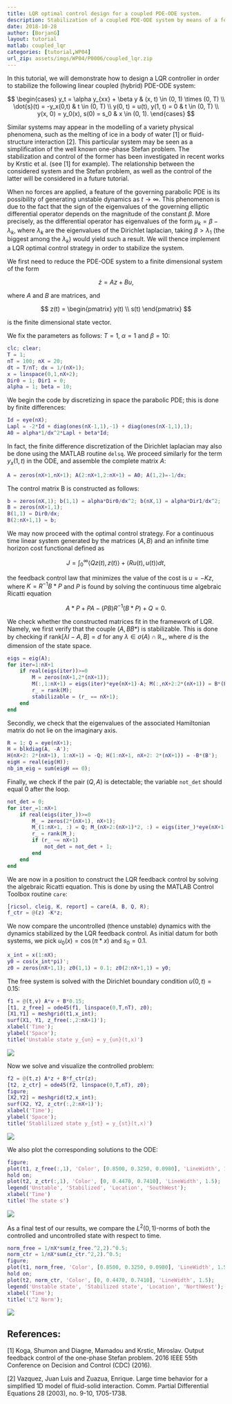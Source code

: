 ```yaml
---
title: LQR optimal control design for a coupled PDE-ODE system.
description: Stabilization of a coupled PDE-ODE system by means of a feedback LQR control.
date: 2018-10-28
author: [BorjanG]
layout: tutorial
matlab: coupled_lqr
categories: [tutorial,WP04]
url_zip: assets/imgs/WP04/P0006/coupled_lqr.zip
---
```


In this tutorial, we will demonstrate how to design a LQR controller in order to stabilize the following linear coupled (hybrid) PDE-ODE system:


$$   \begin{cases}       y_t = \alpha y_{xx} + \beta y & (x, t) \in (0, 1) \times (0, T) \\       \dot{s}(t) = -y_x(0,t) & t \in (0, T) \\       y(0, t) = u(t), y(1, t) = 0 & t \in (0, T) \\       y(x, 0) = y_0(x), s(0) = s_0 & x \in (0, 1).   \end{cases} $$


Similar systems may appear in the modelling of a variety physical phenomena, such as the melting of ice in a body of water [1] or fluid-structure interaction [2]. This particular system may be seen as a simplification of the well known one-phase Stefan problem. The stabilization and control of the former has been investigated in recent works by Krstic et al. (see [1] for example). The relationship between the considered system and the Stefan problem, as well as the control of the latter will be considered in a future tutorial.


When no forces are applied, a feature of the governing parabolic PDE is its possibility of generating unstable dynamics as $t \rightarrow \infty$. This phenomenon is due to the fact that the sign of the eigenvalues of the governing elliptic differential operator depends on the magnitude of the constant $\beta$. More precisely, as the differential operator has eigenvalues of the form $\mu_k = \beta - \lambda_k$, where $\lambda_k$ are the eigenvalues of the Dirichlet laplacian, taking $\beta > \lambda_1$ (the biggest among the $\lambda_k$) would yield such a result. We will thence implement a LQR optimal control strategy in order to stabilize the system.


We first need to reduce the PDE-ODE system  to a finite dimensional system of the form


$$ \dot{z} = Az + Bu,$$


where $A$ and $B$ are matrices, and


$$ z(t) = \begin{pmatrix} y(t) \\ s(t) \end{pmatrix} $$


is the finite dimensional state vector.


We fix the parameters as follows: $T=1$, $\alpha=1$ and $\beta = 10$:

```matlab
clc; clear;
T = 1;
nT = 100; nX = 20;
dt = T/nT; dx = 1/(nX+1);
x = linspace(0,1,nX+2);
Dir0 = 1; Dir1 = 0;
alpha = 1; beta = 10;
```


We begin the code by discretizing in space the parabolic PDE; this is done by finite differences:

```matlab
Id = eye(nX);
Lapl = -2*Id + diag(ones(nX-1,1),-1) + diag(ones(nX-1,1),1);
A0 = alpha*1/dx^2*Lapl + beta*Id;
```


In fact, the finite difference discretization of the Dirichlet laplacian may also be done using the MATLAB routine `delsq`. We proceed similarly for the term $y_x(1,t)$ in the ODE, and assemble the complete matrix $A$:

```matlab
A = zeros(nX+1,nX+1); A(2:nX+1,2:nX+1) = A0; A(1,2)=-1/dx;
```


The control matrix B is constructed as follows:

```matlab
b = zeros(nX,1); b(1,1) = alpha*Dir0/dx^2; b(nX,1) = alpha*Dir1/dx^2;
B = zeros(nX+1,1);
B(1,1) = Dir0/dx;
B(2:nX+1,1) = b;
```


We may now proceed with the optimal control strategy. For a continuous time linear system generated by the matrices $(A,B)$ and an infinite time horizon cost functional defined as


$$   J = \int_0^\infty \langle Q z(t), z(t) \rangle + \langle R u(t), u(t)   \rangle dt, $$


the feedback control law that minimizes the value of the cost is $u = -Kz$, where $K = R^{-1}B*P$ and $P$ is found by solving the continuous time algebraic Ricatti equation


$$ A*P+PA-(PB)R^{{-1}}(B*P)+Q=0.$$


We check whether the constructed matrices fit in the framework of LQR. Namely, we first verify that the couple $(A, BB*)$ is stabilizable. This is done by checking if $\text{rank}[\lambda I - A, B] = d$ for any $\lambda \in \sigma(A)\cap \mathbb{R}_+$, where $d$ is the dimension of the state space.

```matlab
eigs = eig(A);
for iter=1:nX+1
    if real(eigs(iter))>=0
        M = zeros(nX+1,2*(nX+1));
        M(:,1:nX+1) = eigs(iter)*eye(nX+1)-A; M(:,nX+2:2*(nX+1)) = B*(B');
        r_ = rank(M);
        stabilizable = (r_ == nX+1);
    end
end
```


Secondly, we check that the eigenvalues of the associated Hamiltonian matrix do not lie on the imaginary axis.

```matlab
R = 1; Q = eye(nX+1);
H = blkdiag(A, -A');
H(nX+2: 2*(nX+1), 1:nX+1) = -Q; H(1:nX+1, nX+2: 2*(nX+1)) = -B*(B');
eigH = real(eig(H));
nb_im_eig = sum(eigH == 0);
```


Finally, we check if the pair $(Q, A)$ is detectable; the variable `not_det` should equal $0$ after the loop.

```matlab
not_det = 0;
for iter_=1:nX+1
    if real(eigs(iter_))>=0
        M_ = zeros(2*(nX+1), nX+1);
        M_(1:nX+1, :) = Q; M_(nX+2:(nX+1)*2, :) = eigs(iter_)*eye(nX+1)-A;
        r_ = rank(M_);
        if (r_ ~= nX+1)
            not_det = not_det + 1;
        end
    end
end
```


We are now in a position to construct the LQR feedback control by solving the algebraic Ricatti equation. This is done by using the MATLAB Control Toolbox routine `care`:

```matlab
[ricsol, cleig, K, report] = care(A, B, Q, R);
f_ctr = @(z) -K*z;
```


We now compare the uncontrolled (thence unstable) dynamics with the dynamics stabilized by the LQR feedback control. As initial datum for both systems, we pick $u_0(x) = \cos(\pi*x)$ and $s_0 = 0.1$.

```matlab
x_int = x(1:nX);
y0 = cos(x_int*pi)';
z0 = zeros(nX+1,1); z0(1,1) = 0.1; z0(2:nX+1,1) = y0;
```


The free system is solved with the Dirichlet boundary condition $u(0,t) = 0.15$:

```matlab
f1 = @(t,v) A*v + B*0.15;
[t1, z_free] = ode45(f1, linspace(0,T,nT), z0);
[X1,Y1] = meshgrid(t1,x_int);
surf(X1, Y1, z_free(:,2:nX+1)');
xlabel('Time');
ylabel('Space');
title('Unstable state y_{un} = y_{un}(t,x)')
```


![]({{site.url}}{{site.baseurl}}/assets/imgs/WP04/P0006/copiaRM_01.png)

Now we solve and visualize the controlled problem:

```matlab
f2 = @(t,z) A*z + B*f_ctr(z);
[t2, z_ctr] = ode45(f2, linspace(0,T,nT), z0);
figure;
[X2,Y2] = meshgrid(t2,x_int);
surf(X2, Y2, z_ctr(:,2:nX+1)');
xlabel('Time');
ylabel('Space');
title('Stablilized state y_{st} = y_{st}(t,x)')
```


![]({{site.url}}{{site.baseurl}}/assets/imgs/WP04/P0006/copiaRM_02.png)

We also plot the corresponding solutions to the ODE:

```matlab
figure;
plot(t1, z_free(:,1), 'Color', [0.8500, 0.3250, 0.0980], 'LineWidth', 1.5);
hold on;
plot(t2, z_ctr(:,1), 'Color', [0, 0.4470, 0.7410], 'LineWidth', 1.5);
legend('Unstable', 'Stabilized', 'Location', 'SouthWest');
xlabel('Time')
title('The state s')
```


![]({{site.url}}{{site.baseurl}}/assets/imgs/WP04/P0006/copiaRM_03.png)

As a final test of our results, we compare the $L^2(0,1)$-norms of both the controlled and uncontrolled state with respect to time.

```matlab
norm_free = 1/nX*sum(z_free.^2,2).^0.5;
norm_ctr = 1/nX*sum(z_ctr.^2,2).^0.5;
figure;
plot(t1, norm_free, 'Color', [0.8500, 0.3250, 0.0980], 'LineWidth', 1.5);
hold on;
plot(t2, norm_ctr, 'Color', [0, 0.4470, 0.7410], 'LineWidth', 1.5);
legend('Unstable state', 'Stabilized state', 'Location', 'NorthWest');
xlabel('Time');
title('L^2 Norm');
```


![]({{site.url}}{{site.baseurl}}/assets/imgs/WP04/P0006/copiaRM_04.png)


## References:


[1] Koga, Shumon and Diagne, Mamadou and Krstic, Miroslav. Output feedback control of the one-phase Stefan problem. 2016 IEEE 55th Conference on Decision and Control (CDC) (2016).


[2] Vazquez, Juan Luis and Zuazua, Enrique. Large time behavior for a simplified 1D model of fluid-solid interaction. Comm. Partial Differential Equations 28 (2003), no. 9-10, 1705-1738.


